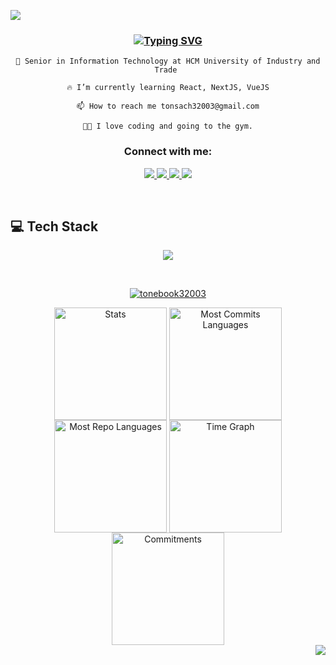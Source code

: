 <img src="https://user-images.githubusercontent.com/10498744/210012254-234538ff-d198-48aa-8964-37e6fd45d227.gif"></img>

<h3 align="center">
    <a href="https://git.io/typing-svg"><img src="https://readme-typing-svg.demolab.com?font=Fira+Code&weight=700&pause=1000&center=true&vCenter=true&width=600&lines=My+name+is+Do+Cong+Ton+Sach+(+Bookk+)" alt="Typing SVG" /></a>
</h3>

<div align="center">
    
    🏫 Senior in Information Technology at HCM University of Industry and Trade 

    🔥 I’m currently learning React, NextJS, VueJS
            
    📫 How to reach me tonsach32003@gmail.com
            
    💪🏻 I love coding and going to the gym.
</div>

<h3 align="center">Connect with me:</h3>
<p align="center">
    <div align="center"> 
    <a href="https://www.linkedin.com/in/docongtonsach/" target="_blank">
     <img src="https://img.shields.io/badge/Linkdin-0270ad?style=for-the-badge&logo=linkedin&logoColor=white" target="_blank" /> 
  </a>
  <a href="mailto:tonsach32003@gmail.com">
    <img src="https://img.shields.io/badge/Gmail-EA4335?style=for-the-badge&logo=gmail&logoColor=white" />
  </a>
  <a href="https://www.instagram.com/22.bookk_sep/" target="_blank">
    <img src="https://img.shields.io/badge/Instagram-E4405F?style=for-the-badge&logo=instagram&logoColor=white" target="_blank" />
  </a>
  <a href="https://www.facebook.com/bookk229/" target="_blank">
     <img src="https://img.shields.io/badge/Facebook-0866ff?style=for-the-badge&logo=facebook&logoColor=white" target="_blank" />
  </a>
<!-- <a href="https://x.com/bookk22sep" target="_blank">
     <img src="https://img.shields.io/badge/Twitter-000000?style=for-the-badge&logo=x&logoColor=white" target="_blank" />
  </a> -->
</div>

</p>
&nbsp;
&nbsp;

<h2 aligh="left">💻 Tech Stack</h2>
<p align="center">
  <a href="https://skillicons.dev">
    <img align="center" src="https://skillicons.dev/icons?i=html,css,javascript,react,next,redux,sass,bootstrap,python,django,c,cs,mongodb,mysql,postgres,git,figma" />
  </a>
</p>

&nbsp;
<center>
<p align="center"> <a href="https://github.com/ryo-ma/github-profile-trophy"><img src="https://github-profile-trophy.vercel.app/?username=tonebook32003&theme=chalk&no-bg=true" alt="tonebook32003" /></a> </p>
</center>

<div align="center">
  <img align="center" src="http://github-profile-summary-cards.vercel.app/api/cards/stats?username=tonebook32003&theme=transparent" height="180em" alt="Stats"/>
  <img align="center" src="http://github-profile-summary-cards.vercel.app/api/cards/most-commit-language?username=tonebook32003&theme=transparent&exclude=html,CSS,Jupyter%20Notebook" height="180em" alt="Most Commits Languages"/>
  <img align="center" src="http://github-profile-summary-cards.vercel.app/api/cards/repos-per-language?username=tonebook32003&theme=transparent&exclude=html,CSS,Jupyter%20Notebook" height="180em" alt="Most Repo Languages"/>
  <img align="center" src="http://github-profile-summary-cards.vercel.app/api/cards/productive-time?username=tonebook32003&theme=transparent&utcOffset=5.30" height="180em" alt="Time Graph"/>
  <img align="center" src="http://github-profile-summary-cards.vercel.app/api/cards/profile-details?username=tonebook32003&theme=transparent" height="180em" alt="Commitments"/>
</div>

<a>
  <img align="right" src="https://komarev.com/ghpvc/?username=tonebook32003&style=for-the-badge">
</a>
